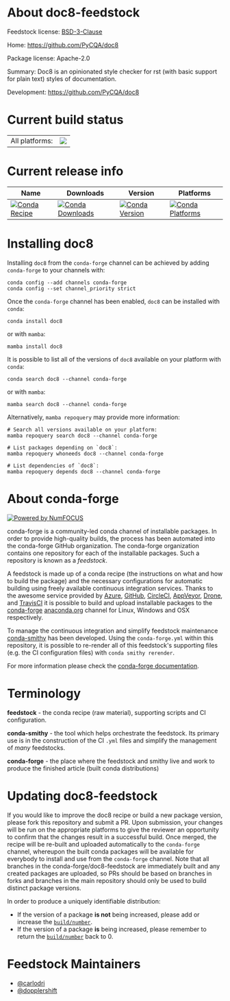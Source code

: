 About doc8-feedstock
====================

Feedstock license: [BSD-3-Clause](https://github.com/conda-forge/doc8-feedstock/blob/main/LICENSE.txt)

Home: https://github.com/PyCQA/doc8

Package license: Apache-2.0

Summary: Doc8 is an opinionated style checker for rst (with basic support for plain text) styles of documentation.

Development: https://github.com/PyCQA/doc8

Current build status
====================


<table><tr><td>All platforms:</td>
    <td>
      <a href="https://dev.azure.com/conda-forge/feedstock-builds/_build/latest?definitionId=3882&branchName=main">
        <img src="https://dev.azure.com/conda-forge/feedstock-builds/_apis/build/status/doc8-feedstock?branchName=main">
      </a>
    </td>
  </tr>
</table>

Current release info
====================

| Name | Downloads | Version | Platforms |
| --- | --- | --- | --- |
| [![Conda Recipe](https://img.shields.io/badge/recipe-doc8-green.svg)](https://anaconda.org/conda-forge/doc8) | [![Conda Downloads](https://img.shields.io/conda/dn/conda-forge/doc8.svg)](https://anaconda.org/conda-forge/doc8) | [![Conda Version](https://img.shields.io/conda/vn/conda-forge/doc8.svg)](https://anaconda.org/conda-forge/doc8) | [![Conda Platforms](https://img.shields.io/conda/pn/conda-forge/doc8.svg)](https://anaconda.org/conda-forge/doc8) |

Installing doc8
===============

Installing `doc8` from the `conda-forge` channel can be achieved by adding `conda-forge` to your channels with:

```
conda config --add channels conda-forge
conda config --set channel_priority strict
```

Once the `conda-forge` channel has been enabled, `doc8` can be installed with `conda`:

```
conda install doc8
```

or with `mamba`:

```
mamba install doc8
```

It is possible to list all of the versions of `doc8` available on your platform with `conda`:

```
conda search doc8 --channel conda-forge
```

or with `mamba`:

```
mamba search doc8 --channel conda-forge
```

Alternatively, `mamba repoquery` may provide more information:

```
# Search all versions available on your platform:
mamba repoquery search doc8 --channel conda-forge

# List packages depending on `doc8`:
mamba repoquery whoneeds doc8 --channel conda-forge

# List dependencies of `doc8`:
mamba repoquery depends doc8 --channel conda-forge
```


About conda-forge
=================

[![Powered by
NumFOCUS](https://img.shields.io/badge/powered%20by-NumFOCUS-orange.svg?style=flat&colorA=E1523D&colorB=007D8A)](https://numfocus.org)

conda-forge is a community-led conda channel of installable packages.
In order to provide high-quality builds, the process has been automated into the
conda-forge GitHub organization. The conda-forge organization contains one repository
for each of the installable packages. Such a repository is known as a *feedstock*.

A feedstock is made up of a conda recipe (the instructions on what and how to build
the package) and the necessary configurations for automatic building using freely
available continuous integration services. Thanks to the awesome service provided by
[Azure](https://azure.microsoft.com/en-us/services/devops/), [GitHub](https://github.com/),
[CircleCI](https://circleci.com/), [AppVeyor](https://www.appveyor.com/),
[Drone](https://cloud.drone.io/welcome), and [TravisCI](https://travis-ci.com/)
it is possible to build and upload installable packages to the
[conda-forge](https://anaconda.org/conda-forge) [anaconda.org](https://anaconda.org/)
channel for Linux, Windows and OSX respectively.

To manage the continuous integration and simplify feedstock maintenance
[conda-smithy](https://github.com/conda-forge/conda-smithy) has been developed.
Using the ``conda-forge.yml`` within this repository, it is possible to re-render all of
this feedstock's supporting files (e.g. the CI configuration files) with ``conda smithy rerender``.

For more information please check the [conda-forge documentation](https://conda-forge.org/docs/).

Terminology
===========

**feedstock** - the conda recipe (raw material), supporting scripts and CI configuration.

**conda-smithy** - the tool which helps orchestrate the feedstock.
                   Its primary use is in the construction of the CI ``.yml`` files
                   and simplify the management of *many* feedstocks.

**conda-forge** - the place where the feedstock and smithy live and work to
                  produce the finished article (built conda distributions)


Updating doc8-feedstock
=======================

If you would like to improve the doc8 recipe or build a new
package version, please fork this repository and submit a PR. Upon submission,
your changes will be run on the appropriate platforms to give the reviewer an
opportunity to confirm that the changes result in a successful build. Once
merged, the recipe will be re-built and uploaded automatically to the
`conda-forge` channel, whereupon the built conda packages will be available for
everybody to install and use from the `conda-forge` channel.
Note that all branches in the conda-forge/doc8-feedstock are
immediately built and any created packages are uploaded, so PRs should be based
on branches in forks and branches in the main repository should only be used to
build distinct package versions.

In order to produce a uniquely identifiable distribution:
 * If the version of a package **is not** being increased, please add or increase
   the [``build/number``](https://docs.conda.io/projects/conda-build/en/latest/resources/define-metadata.html#build-number-and-string).
 * If the version of a package **is** being increased, please remember to return
   the [``build/number``](https://docs.conda.io/projects/conda-build/en/latest/resources/define-metadata.html#build-number-and-string)
   back to 0.

Feedstock Maintainers
=====================

* [@carlodri](https://github.com/carlodri/)
* [@dopplershift](https://github.com/dopplershift/)

